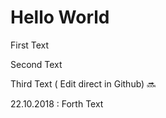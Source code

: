 # Hello World

First Text

Second Text

Third Text ( Edit direct in Github) :soon:

22.10.2018 : Forth Text


